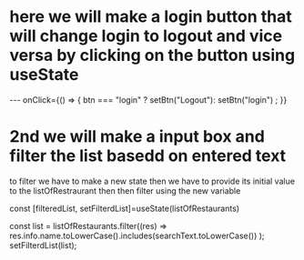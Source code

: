  # here we will make a login button that will change login to logout and vice versa by clicking on the button using useState
 ---  onClick={() => {
                btn === "login" ? setBtn("Logout"): setBtn("login") ;
              }}



 # 2nd we will make a input box and filter the list basedd on entered text

 to filter we have to make  a new state then we have to provide its initial value to the listOfRestraurant then then filter using the new variable

  const [filteredList, setFilterdList]=useState(listOfRestaurants)

  const list = listOfRestaurants.filter((res) => 
              res.info.name.toLowerCase().includes(searchText.toLowerCase())
            );
            setFilterdList(list);